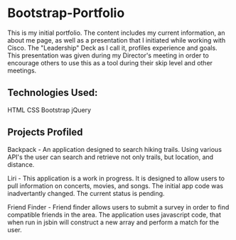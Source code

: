 # Bootstrap-Portfolio
This is my initial portfolio.  The content includes my current information, an about me page, as well as a presentation
that I initiated while working with Cisco.  The "Leadership" Deck as I call it, profiles experience and goals. This presentation was given during my Director's meeting in order to encourage others to use this as a tool during their skip level and other meetings.

## Technologies Used:
HTML
CSS
Bootstrap
jQuery

## Projects Profiled
Backpack - An application designed to search hiking trails. Using various API's the user can search and retrieve not only trails, but location, and distance.

Liri - This application is a work in progress.  It is designed to allow users to pull information on concerts, movies, and songs.  The initial app code was inadvertantly changed.  The current status is pending.

Friend Finder - Friend finder allows users to submit a survey in order to find compatible friends in the area.  The application uses javascript code, that when run in jsbin will construct a new array and perform a match for the user.
